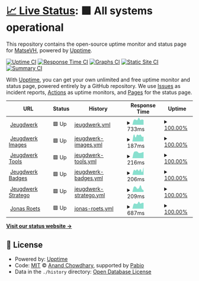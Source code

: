 # [📈 Live Status](https://status.matsevh.be): <!--live status--> **🟩 All systems operational**

This repository contains the open-source uptime monitor and status page for [MatseVH](https://jeugdwerk.org), powered by [Upptime](https://github.com/upptime/upptime).

[![Uptime CI](https://github.com/matse2005/uptime/workflows/Uptime%20CI/badge.svg)](https://github.com/matse2005/uptime/actions?query=workflow%3A%22Uptime+CI%22)
[![Response Time CI](https://github.com/matse2005/uptime/workflows/Response%20Time%20CI/badge.svg)](https://github.com/matse2005/uptime/actions?query=workflow%3A%22Response+Time+CI%22)
[![Graphs CI](https://github.com/matse2005/uptime/workflows/Graphs%20CI/badge.svg)](https://github.com/matse2005/uptime/actions?query=workflow%3A%22Graphs+CI%22)
[![Static Site CI](https://github.com/matse2005/uptime/workflows/Static%20Site%20CI/badge.svg)](https://github.com/matse2005/uptime/actions?query=workflow%3A%22Static+Site+CI%22)
[![Summary CI](https://github.com/matse2005/uptime/workflows/Summary%20CI/badge.svg)](https://github.com/matse2005/uptime/actions?query=workflow%3A%22Summary+CI%22)

With [Upptime](https://upptime.js.org), you can get your own unlimited and free uptime monitor and status page, powered entirely by a GitHub repository. We use [Issues](https://github.com/matse2005/uptime/issues) as incident reports, [Actions](https://github.com/matse2005/uptime/actions) as uptime monitors, and [Pages](https://status.matsevh.be) for the status page.

<!--start: status pages-->
<!-- This summary is generated by Upptime (https://github.com/upptime/upptime) -->
<!-- Do not edit this manually, your changes will be overwritten -->
<!-- prettier-ignore -->
| URL | Status | History | Response Time | Uptime |
| --- | ------ | ------- | ------------- | ------ |
| <img alt="" src="https://icons.duckduckgo.com/ip3/jeugdwerk.org.ico" height="13"> [Jeugdwerk](https://jeugdwerk.org) | 🟩 Up | [jeugdwerk.yml](https://github.com/Matse2005/uptime/commits/HEAD/history/jeugdwerk.yml) | <details><summary><img alt="Response time graph" src="./graphs/jeugdwerk/response-time-week.png" height="20"> 733ms</summary><br><a href="https://status.matsevh.be/history/jeugdwerk"><img alt="Response time 713" src="https://img.shields.io/endpoint?url=https%3A%2F%2Fraw.githubusercontent.com%2FMatse2005%2Fuptime%2FHEAD%2Fapi%2Fjeugdwerk%2Fresponse-time.json"></a><br><a href="https://status.matsevh.be/history/jeugdwerk"><img alt="24-hour response time 978" src="https://img.shields.io/endpoint?url=https%3A%2F%2Fraw.githubusercontent.com%2FMatse2005%2Fuptime%2FHEAD%2Fapi%2Fjeugdwerk%2Fresponse-time-day.json"></a><br><a href="https://status.matsevh.be/history/jeugdwerk"><img alt="7-day response time 733" src="https://img.shields.io/endpoint?url=https%3A%2F%2Fraw.githubusercontent.com%2FMatse2005%2Fuptime%2FHEAD%2Fapi%2Fjeugdwerk%2Fresponse-time-week.json"></a><br><a href="https://status.matsevh.be/history/jeugdwerk"><img alt="30-day response time 713" src="https://img.shields.io/endpoint?url=https%3A%2F%2Fraw.githubusercontent.com%2FMatse2005%2Fuptime%2FHEAD%2Fapi%2Fjeugdwerk%2Fresponse-time-month.json"></a><br><a href="https://status.matsevh.be/history/jeugdwerk"><img alt="1-year response time 713" src="https://img.shields.io/endpoint?url=https%3A%2F%2Fraw.githubusercontent.com%2FMatse2005%2Fuptime%2FHEAD%2Fapi%2Fjeugdwerk%2Fresponse-time-year.json"></a></details> | <details><summary><a href="https://status.matsevh.be/history/jeugdwerk">100.00%</a></summary><a href="https://status.matsevh.be/history/jeugdwerk"><img alt="All-time uptime 100.00%" src="https://img.shields.io/endpoint?url=https%3A%2F%2Fraw.githubusercontent.com%2FMatse2005%2Fuptime%2FHEAD%2Fapi%2Fjeugdwerk%2Fuptime.json"></a><br><a href="https://status.matsevh.be/history/jeugdwerk"><img alt="24-hour uptime 100.00%" src="https://img.shields.io/endpoint?url=https%3A%2F%2Fraw.githubusercontent.com%2FMatse2005%2Fuptime%2FHEAD%2Fapi%2Fjeugdwerk%2Fuptime-day.json"></a><br><a href="https://status.matsevh.be/history/jeugdwerk"><img alt="7-day uptime 100.00%" src="https://img.shields.io/endpoint?url=https%3A%2F%2Fraw.githubusercontent.com%2FMatse2005%2Fuptime%2FHEAD%2Fapi%2Fjeugdwerk%2Fuptime-week.json"></a><br><a href="https://status.matsevh.be/history/jeugdwerk"><img alt="30-day uptime 100.00%" src="https://img.shields.io/endpoint?url=https%3A%2F%2Fraw.githubusercontent.com%2FMatse2005%2Fuptime%2FHEAD%2Fapi%2Fjeugdwerk%2Fuptime-month.json"></a><br><a href="https://status.matsevh.be/history/jeugdwerk"><img alt="1-year uptime 100.00%" src="https://img.shields.io/endpoint?url=https%3A%2F%2Fraw.githubusercontent.com%2FMatse2005%2Fuptime%2FHEAD%2Fapi%2Fjeugdwerk%2Fuptime-year.json"></a></details>
| <img alt="" src="https://icons.duckduckgo.com/ip3/jeugdwerk.org.ico" height="13"> [Jeugdwerk Images](https://jeugdwerk.org) | 🟩 Up | [jeugdwerk-images.yml](https://github.com/Matse2005/uptime/commits/HEAD/history/jeugdwerk-images.yml) | <details><summary><img alt="Response time graph" src="./graphs/jeugdwerk-images/response-time-week.png" height="20"> 187ms</summary><br><a href="https://status.matsevh.be/history/jeugdwerk-images"><img alt="Response time 195" src="https://img.shields.io/endpoint?url=https%3A%2F%2Fraw.githubusercontent.com%2FMatse2005%2Fuptime%2FHEAD%2Fapi%2Fjeugdwerk-images%2Fresponse-time.json"></a><br><a href="https://status.matsevh.be/history/jeugdwerk-images"><img alt="24-hour response time 202" src="https://img.shields.io/endpoint?url=https%3A%2F%2Fraw.githubusercontent.com%2FMatse2005%2Fuptime%2FHEAD%2Fapi%2Fjeugdwerk-images%2Fresponse-time-day.json"></a><br><a href="https://status.matsevh.be/history/jeugdwerk-images"><img alt="7-day response time 187" src="https://img.shields.io/endpoint?url=https%3A%2F%2Fraw.githubusercontent.com%2FMatse2005%2Fuptime%2FHEAD%2Fapi%2Fjeugdwerk-images%2Fresponse-time-week.json"></a><br><a href="https://status.matsevh.be/history/jeugdwerk-images"><img alt="30-day response time 195" src="https://img.shields.io/endpoint?url=https%3A%2F%2Fraw.githubusercontent.com%2FMatse2005%2Fuptime%2FHEAD%2Fapi%2Fjeugdwerk-images%2Fresponse-time-month.json"></a><br><a href="https://status.matsevh.be/history/jeugdwerk-images"><img alt="1-year response time 195" src="https://img.shields.io/endpoint?url=https%3A%2F%2Fraw.githubusercontent.com%2FMatse2005%2Fuptime%2FHEAD%2Fapi%2Fjeugdwerk-images%2Fresponse-time-year.json"></a></details> | <details><summary><a href="https://status.matsevh.be/history/jeugdwerk-images">100.00%</a></summary><a href="https://status.matsevh.be/history/jeugdwerk-images"><img alt="All-time uptime 100.00%" src="https://img.shields.io/endpoint?url=https%3A%2F%2Fraw.githubusercontent.com%2FMatse2005%2Fuptime%2FHEAD%2Fapi%2Fjeugdwerk-images%2Fuptime.json"></a><br><a href="https://status.matsevh.be/history/jeugdwerk-images"><img alt="24-hour uptime 100.00%" src="https://img.shields.io/endpoint?url=https%3A%2F%2Fraw.githubusercontent.com%2FMatse2005%2Fuptime%2FHEAD%2Fapi%2Fjeugdwerk-images%2Fuptime-day.json"></a><br><a href="https://status.matsevh.be/history/jeugdwerk-images"><img alt="7-day uptime 100.00%" src="https://img.shields.io/endpoint?url=https%3A%2F%2Fraw.githubusercontent.com%2FMatse2005%2Fuptime%2FHEAD%2Fapi%2Fjeugdwerk-images%2Fuptime-week.json"></a><br><a href="https://status.matsevh.be/history/jeugdwerk-images"><img alt="30-day uptime 100.00%" src="https://img.shields.io/endpoint?url=https%3A%2F%2Fraw.githubusercontent.com%2FMatse2005%2Fuptime%2FHEAD%2Fapi%2Fjeugdwerk-images%2Fuptime-month.json"></a><br><a href="https://status.matsevh.be/history/jeugdwerk-images"><img alt="1-year uptime 100.00%" src="https://img.shields.io/endpoint?url=https%3A%2F%2Fraw.githubusercontent.com%2FMatse2005%2Fuptime%2FHEAD%2Fapi%2Fjeugdwerk-images%2Fuptime-year.json"></a></details>
| <img alt="" src="https://icons.duckduckgo.com/ip3/tools.jeugdwerk.org.ico" height="13"> [Jeugdwerk Tools](https://tools.jeugdwerk.org) | 🟩 Up | [jeugdwerk-tools.yml](https://github.com/Matse2005/uptime/commits/HEAD/history/jeugdwerk-tools.yml) | <details><summary><img alt="Response time graph" src="./graphs/jeugdwerk-tools/response-time-week.png" height="20"> 216ms</summary><br><a href="https://status.matsevh.be/history/jeugdwerk-tools"><img alt="Response time 217" src="https://img.shields.io/endpoint?url=https%3A%2F%2Fraw.githubusercontent.com%2FMatse2005%2Fuptime%2FHEAD%2Fapi%2Fjeugdwerk-tools%2Fresponse-time.json"></a><br><a href="https://status.matsevh.be/history/jeugdwerk-tools"><img alt="24-hour response time 88" src="https://img.shields.io/endpoint?url=https%3A%2F%2Fraw.githubusercontent.com%2FMatse2005%2Fuptime%2FHEAD%2Fapi%2Fjeugdwerk-tools%2Fresponse-time-day.json"></a><br><a href="https://status.matsevh.be/history/jeugdwerk-tools"><img alt="7-day response time 216" src="https://img.shields.io/endpoint?url=https%3A%2F%2Fraw.githubusercontent.com%2FMatse2005%2Fuptime%2FHEAD%2Fapi%2Fjeugdwerk-tools%2Fresponse-time-week.json"></a><br><a href="https://status.matsevh.be/history/jeugdwerk-tools"><img alt="30-day response time 217" src="https://img.shields.io/endpoint?url=https%3A%2F%2Fraw.githubusercontent.com%2FMatse2005%2Fuptime%2FHEAD%2Fapi%2Fjeugdwerk-tools%2Fresponse-time-month.json"></a><br><a href="https://status.matsevh.be/history/jeugdwerk-tools"><img alt="1-year response time 217" src="https://img.shields.io/endpoint?url=https%3A%2F%2Fraw.githubusercontent.com%2FMatse2005%2Fuptime%2FHEAD%2Fapi%2Fjeugdwerk-tools%2Fresponse-time-year.json"></a></details> | <details><summary><a href="https://status.matsevh.be/history/jeugdwerk-tools">100.00%</a></summary><a href="https://status.matsevh.be/history/jeugdwerk-tools"><img alt="All-time uptime 100.00%" src="https://img.shields.io/endpoint?url=https%3A%2F%2Fraw.githubusercontent.com%2FMatse2005%2Fuptime%2FHEAD%2Fapi%2Fjeugdwerk-tools%2Fuptime.json"></a><br><a href="https://status.matsevh.be/history/jeugdwerk-tools"><img alt="24-hour uptime 100.00%" src="https://img.shields.io/endpoint?url=https%3A%2F%2Fraw.githubusercontent.com%2FMatse2005%2Fuptime%2FHEAD%2Fapi%2Fjeugdwerk-tools%2Fuptime-day.json"></a><br><a href="https://status.matsevh.be/history/jeugdwerk-tools"><img alt="7-day uptime 100.00%" src="https://img.shields.io/endpoint?url=https%3A%2F%2Fraw.githubusercontent.com%2FMatse2005%2Fuptime%2FHEAD%2Fapi%2Fjeugdwerk-tools%2Fuptime-week.json"></a><br><a href="https://status.matsevh.be/history/jeugdwerk-tools"><img alt="30-day uptime 100.00%" src="https://img.shields.io/endpoint?url=https%3A%2F%2Fraw.githubusercontent.com%2FMatse2005%2Fuptime%2FHEAD%2Fapi%2Fjeugdwerk-tools%2Fuptime-month.json"></a><br><a href="https://status.matsevh.be/history/jeugdwerk-tools"><img alt="1-year uptime 100.00%" src="https://img.shields.io/endpoint?url=https%3A%2F%2Fraw.githubusercontent.com%2FMatse2005%2Fuptime%2FHEAD%2Fapi%2Fjeugdwerk-tools%2Fuptime-year.json"></a></details>
| <img alt="" src="https://icons.duckduckgo.com/ip3/badges.jeugdwerk.org.ico" height="13"> [Jeugdwerk Badges](https://badges.jeugdwerk.org) | 🟩 Up | [jeugdwerk-badges.yml](https://github.com/Matse2005/uptime/commits/HEAD/history/jeugdwerk-badges.yml) | <details><summary><img alt="Response time graph" src="./graphs/jeugdwerk-badges/response-time-week.png" height="20"> 206ms</summary><br><a href="https://status.matsevh.be/history/jeugdwerk-badges"><img alt="Response time 190" src="https://img.shields.io/endpoint?url=https%3A%2F%2Fraw.githubusercontent.com%2FMatse2005%2Fuptime%2FHEAD%2Fapi%2Fjeugdwerk-badges%2Fresponse-time.json"></a><br><a href="https://status.matsevh.be/history/jeugdwerk-badges"><img alt="24-hour response time 77" src="https://img.shields.io/endpoint?url=https%3A%2F%2Fraw.githubusercontent.com%2FMatse2005%2Fuptime%2FHEAD%2Fapi%2Fjeugdwerk-badges%2Fresponse-time-day.json"></a><br><a href="https://status.matsevh.be/history/jeugdwerk-badges"><img alt="7-day response time 206" src="https://img.shields.io/endpoint?url=https%3A%2F%2Fraw.githubusercontent.com%2FMatse2005%2Fuptime%2FHEAD%2Fapi%2Fjeugdwerk-badges%2Fresponse-time-week.json"></a><br><a href="https://status.matsevh.be/history/jeugdwerk-badges"><img alt="30-day response time 190" src="https://img.shields.io/endpoint?url=https%3A%2F%2Fraw.githubusercontent.com%2FMatse2005%2Fuptime%2FHEAD%2Fapi%2Fjeugdwerk-badges%2Fresponse-time-month.json"></a><br><a href="https://status.matsevh.be/history/jeugdwerk-badges"><img alt="1-year response time 190" src="https://img.shields.io/endpoint?url=https%3A%2F%2Fraw.githubusercontent.com%2FMatse2005%2Fuptime%2FHEAD%2Fapi%2Fjeugdwerk-badges%2Fresponse-time-year.json"></a></details> | <details><summary><a href="https://status.matsevh.be/history/jeugdwerk-badges">100.00%</a></summary><a href="https://status.matsevh.be/history/jeugdwerk-badges"><img alt="All-time uptime 100.00%" src="https://img.shields.io/endpoint?url=https%3A%2F%2Fraw.githubusercontent.com%2FMatse2005%2Fuptime%2FHEAD%2Fapi%2Fjeugdwerk-badges%2Fuptime.json"></a><br><a href="https://status.matsevh.be/history/jeugdwerk-badges"><img alt="24-hour uptime 100.00%" src="https://img.shields.io/endpoint?url=https%3A%2F%2Fraw.githubusercontent.com%2FMatse2005%2Fuptime%2FHEAD%2Fapi%2Fjeugdwerk-badges%2Fuptime-day.json"></a><br><a href="https://status.matsevh.be/history/jeugdwerk-badges"><img alt="7-day uptime 100.00%" src="https://img.shields.io/endpoint?url=https%3A%2F%2Fraw.githubusercontent.com%2FMatse2005%2Fuptime%2FHEAD%2Fapi%2Fjeugdwerk-badges%2Fuptime-week.json"></a><br><a href="https://status.matsevh.be/history/jeugdwerk-badges"><img alt="30-day uptime 100.00%" src="https://img.shields.io/endpoint?url=https%3A%2F%2Fraw.githubusercontent.com%2FMatse2005%2Fuptime%2FHEAD%2Fapi%2Fjeugdwerk-badges%2Fuptime-month.json"></a><br><a href="https://status.matsevh.be/history/jeugdwerk-badges"><img alt="1-year uptime 100.00%" src="https://img.shields.io/endpoint?url=https%3A%2F%2Fraw.githubusercontent.com%2FMatse2005%2Fuptime%2FHEAD%2Fapi%2Fjeugdwerk-badges%2Fuptime-year.json"></a></details>
| <img alt="" src="https://icons.duckduckgo.com/ip3/stratego.jeugdwerk.org.ico" height="13"> [Jeugdwerk Stratego](https://stratego.jeugdwerk.org) | 🟩 Up | [jeugdwerk-stratego.yml](https://github.com/Matse2005/uptime/commits/HEAD/history/jeugdwerk-stratego.yml) | <details><summary><img alt="Response time graph" src="./graphs/jeugdwerk-stratego/response-time-week.png" height="20"> 209ms</summary><br><a href="https://status.matsevh.be/history/jeugdwerk-stratego"><img alt="Response time 187" src="https://img.shields.io/endpoint?url=https%3A%2F%2Fraw.githubusercontent.com%2FMatse2005%2Fuptime%2FHEAD%2Fapi%2Fjeugdwerk-stratego%2Fresponse-time.json"></a><br><a href="https://status.matsevh.be/history/jeugdwerk-stratego"><img alt="24-hour response time 389" src="https://img.shields.io/endpoint?url=https%3A%2F%2Fraw.githubusercontent.com%2FMatse2005%2Fuptime%2FHEAD%2Fapi%2Fjeugdwerk-stratego%2Fresponse-time-day.json"></a><br><a href="https://status.matsevh.be/history/jeugdwerk-stratego"><img alt="7-day response time 209" src="https://img.shields.io/endpoint?url=https%3A%2F%2Fraw.githubusercontent.com%2FMatse2005%2Fuptime%2FHEAD%2Fapi%2Fjeugdwerk-stratego%2Fresponse-time-week.json"></a><br><a href="https://status.matsevh.be/history/jeugdwerk-stratego"><img alt="30-day response time 187" src="https://img.shields.io/endpoint?url=https%3A%2F%2Fraw.githubusercontent.com%2FMatse2005%2Fuptime%2FHEAD%2Fapi%2Fjeugdwerk-stratego%2Fresponse-time-month.json"></a><br><a href="https://status.matsevh.be/history/jeugdwerk-stratego"><img alt="1-year response time 187" src="https://img.shields.io/endpoint?url=https%3A%2F%2Fraw.githubusercontent.com%2FMatse2005%2Fuptime%2FHEAD%2Fapi%2Fjeugdwerk-stratego%2Fresponse-time-year.json"></a></details> | <details><summary><a href="https://status.matsevh.be/history/jeugdwerk-stratego">100.00%</a></summary><a href="https://status.matsevh.be/history/jeugdwerk-stratego"><img alt="All-time uptime 100.00%" src="https://img.shields.io/endpoint?url=https%3A%2F%2Fraw.githubusercontent.com%2FMatse2005%2Fuptime%2FHEAD%2Fapi%2Fjeugdwerk-stratego%2Fuptime.json"></a><br><a href="https://status.matsevh.be/history/jeugdwerk-stratego"><img alt="24-hour uptime 100.00%" src="https://img.shields.io/endpoint?url=https%3A%2F%2Fraw.githubusercontent.com%2FMatse2005%2Fuptime%2FHEAD%2Fapi%2Fjeugdwerk-stratego%2Fuptime-day.json"></a><br><a href="https://status.matsevh.be/history/jeugdwerk-stratego"><img alt="7-day uptime 100.00%" src="https://img.shields.io/endpoint?url=https%3A%2F%2Fraw.githubusercontent.com%2FMatse2005%2Fuptime%2FHEAD%2Fapi%2Fjeugdwerk-stratego%2Fuptime-week.json"></a><br><a href="https://status.matsevh.be/history/jeugdwerk-stratego"><img alt="30-day uptime 100.00%" src="https://img.shields.io/endpoint?url=https%3A%2F%2Fraw.githubusercontent.com%2FMatse2005%2Fuptime%2FHEAD%2Fapi%2Fjeugdwerk-stratego%2Fuptime-month.json"></a><br><a href="https://status.matsevh.be/history/jeugdwerk-stratego"><img alt="1-year uptime 100.00%" src="https://img.shields.io/endpoint?url=https%3A%2F%2Fraw.githubusercontent.com%2FMatse2005%2Fuptime%2FHEAD%2Fapi%2Fjeugdwerk-stratego%2Fuptime-year.json"></a></details>
| <img alt="" src="https://icons.duckduckgo.com/ip3/jonasroets.be.ico" height="13"> [Jonas Roets](https://jonasroets.be) | 🟩 Up | [jonas-roets.yml](https://github.com/Matse2005/uptime/commits/HEAD/history/jonas-roets.yml) | <details><summary><img alt="Response time graph" src="./graphs/jonas-roets/response-time-week.png" height="20"> 687ms</summary><br><a href="https://status.matsevh.be/history/jonas-roets"><img alt="Response time 679" src="https://img.shields.io/endpoint?url=https%3A%2F%2Fraw.githubusercontent.com%2FMatse2005%2Fuptime%2FHEAD%2Fapi%2Fjonas-roets%2Fresponse-time.json"></a><br><a href="https://status.matsevh.be/history/jonas-roets"><img alt="24-hour response time 841" src="https://img.shields.io/endpoint?url=https%3A%2F%2Fraw.githubusercontent.com%2FMatse2005%2Fuptime%2FHEAD%2Fapi%2Fjonas-roets%2Fresponse-time-day.json"></a><br><a href="https://status.matsevh.be/history/jonas-roets"><img alt="7-day response time 687" src="https://img.shields.io/endpoint?url=https%3A%2F%2Fraw.githubusercontent.com%2FMatse2005%2Fuptime%2FHEAD%2Fapi%2Fjonas-roets%2Fresponse-time-week.json"></a><br><a href="https://status.matsevh.be/history/jonas-roets"><img alt="30-day response time 679" src="https://img.shields.io/endpoint?url=https%3A%2F%2Fraw.githubusercontent.com%2FMatse2005%2Fuptime%2FHEAD%2Fapi%2Fjonas-roets%2Fresponse-time-month.json"></a><br><a href="https://status.matsevh.be/history/jonas-roets"><img alt="1-year response time 679" src="https://img.shields.io/endpoint?url=https%3A%2F%2Fraw.githubusercontent.com%2FMatse2005%2Fuptime%2FHEAD%2Fapi%2Fjonas-roets%2Fresponse-time-year.json"></a></details> | <details><summary><a href="https://status.matsevh.be/history/jonas-roets">100.00%</a></summary><a href="https://status.matsevh.be/history/jonas-roets"><img alt="All-time uptime 100.00%" src="https://img.shields.io/endpoint?url=https%3A%2F%2Fraw.githubusercontent.com%2FMatse2005%2Fuptime%2FHEAD%2Fapi%2Fjonas-roets%2Fuptime.json"></a><br><a href="https://status.matsevh.be/history/jonas-roets"><img alt="24-hour uptime 100.00%" src="https://img.shields.io/endpoint?url=https%3A%2F%2Fraw.githubusercontent.com%2FMatse2005%2Fuptime%2FHEAD%2Fapi%2Fjonas-roets%2Fuptime-day.json"></a><br><a href="https://status.matsevh.be/history/jonas-roets"><img alt="7-day uptime 100.00%" src="https://img.shields.io/endpoint?url=https%3A%2F%2Fraw.githubusercontent.com%2FMatse2005%2Fuptime%2FHEAD%2Fapi%2Fjonas-roets%2Fuptime-week.json"></a><br><a href="https://status.matsevh.be/history/jonas-roets"><img alt="30-day uptime 100.00%" src="https://img.shields.io/endpoint?url=https%3A%2F%2Fraw.githubusercontent.com%2FMatse2005%2Fuptime%2FHEAD%2Fapi%2Fjonas-roets%2Fuptime-month.json"></a><br><a href="https://status.matsevh.be/history/jonas-roets"><img alt="1-year uptime 100.00%" src="https://img.shields.io/endpoint?url=https%3A%2F%2Fraw.githubusercontent.com%2FMatse2005%2Fuptime%2FHEAD%2Fapi%2Fjonas-roets%2Fuptime-year.json"></a></details>

<!--end: status pages-->

[**Visit our status website →**](https://status.matsevh.be)

## 📄 License

- Powered by: [Upptime](https://github.com/upptime/upptime)
- Code: [MIT](./LICENSE) © [Anand Chowdhary](https://anandchowdhary.com), supported by [Pabio](https://pabio.com)
- Data in the `./history` directory: [Open Database License](https://opendatacommons.org/licenses/odbl/1-0/)

